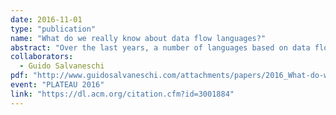 ```yaml
---
date: 2016-11-01
type: "publication"
name: "What do we really know about data flow languages?"
abstract: "Over the last years, a number of languages based on data flow abstractions have been proposed in different important areas including Big Data, stream processing, reactive programming, real time analytics. While there is a general agreement that the data flow style simplifies the access to such complex systems compared to low level imperative APIs, this design has been substantiated by little evidence. In this paper, we advocate a systematic investigation of the design principles of data flow languages and suggest important research questions that urge to be addressed."
collaborators:
  - Guido Salvaneschi
pdf: "http://www.guidosalvaneschi.com/attachments/papers/2016_What-do-we-really-know-about-data-flow-languages_pdf.pdf"
event: "PLATEAU 2016"
link: "https://dl.acm.org/citation.cfm?id=3001884"
---
```

